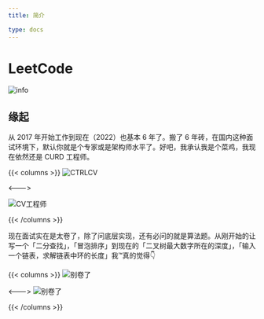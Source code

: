 ```yaml
---
title: 简介

type: docs
---
```


# LeetCode

![info](https://cdn.xiaobinqt.cn/xiaobinqt.io/20220326/750cc88f8c434944af5eec1c38b02b51.png)

## 缘起

从 2017 年开始工作到现在（2022）也基本 6 年了。搬了 6 年砖，在国内这种面试环境下，默认你就是个专家或是架构师水平了。好吧，我承认我是个菜鸡，我现在依然还是 CURD 工程师。

{{< columns >}}
![CTRLCV](https://cdn.xiaobinqt.cn/xiaobinqt.io/20221222/78b798961997468a8caeb3ecb8dc0921.png 'CTRLCV')

<--->

![CV工程师](https://cdn.xiaobinqt.cn/xiaobinqt.io/20221215/3c16037e9aac4bfe9dc0400fa2c3ee01.png 'CV工程师')

{{< /columns >}}

现在面试实在是太卷了，除了问底层实现，还有必问的就是算法题。从刚开始的让写一个「二分查找」，「冒泡排序」到现在的「二叉树最大数字所在的深度」，「输入一个链表，求解链表中环的长度」我™真的觉得👇

{{< columns >}}
![别卷了](https://cdn.xiaobinqt.cn/xiaobinqt.io/20221222/9d0f981aa1b84d02995597aa4576284d.png '别卷了')

<--->
![别卷了](https://cdn.xiaobinqt.cn/xiaobinqt.io/20221222/05335d157661480dab35fad57a965f40.png '别卷了')

{{< /columns >}}


